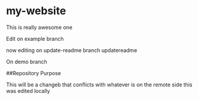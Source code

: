 # my-website

This is really awesome one

Edit on example branch


now editing on update-readme branch
updatereadme


On demo branch


##Repository Purpose

This will be a changeb that conflicts
with whatever is on the remote side
this was edited locally
